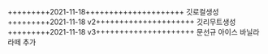 +++++++++2021-11-18+++++++++++++++++++++
깃로컬생성
+++++++++2021-11-18 v2+++++++++++++++++++++
깃리무트생성
+++++++++2021-11-18 v3+++++++++++++++++++++
문선규 아이스 바닐라 라떼 추가